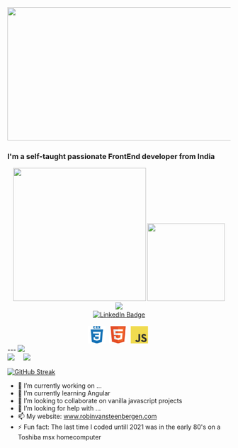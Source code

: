 
<div align="center">
  <img src="https://media.giphy.com/media/1GEATImIxEXVR79Dhk/giphy.gif" width="600" height="300"/>
  
</div>

### I'm a self-taught passionate FrontEnd developer from India
<div align="center">
  <img src="https://media.giphy.com/media/M4NykXxUE0HAcK7UJ6/giphy.gif" width="300" height="300" />
  <img src="https://media.giphy.com/media/XEDIHHp3i8bVoEdxd7/giphy.gif" width="175" height="175"/>
</div>

<div id="header" align="center">
  
  <img src="https://media.giphy.com/media/M9gbBd9nbDrOTu1Mqx/giphy.gif" width="100"/>
</div>

<div id="badges" align="center">
  <a href="https://www.linkedin.com/in/robin-van-steenbergen/">
    <img src="https://img.shields.io/badge/LinkedIn-blue?style=for-the-badge&logo=linkedin&logoColor=white" alt="LinkedIn Badge"/>
  </a>
  
</div>
<div align="center">
<img src="https://komarev.com/ghpvc/?username=robin6717&style=flat-square&color=blue" alt=""/>
</div>






<div align="center">
  <img src="https://github.com/devicons/devicon/blob/master/icons/css3/css3-plain-wordmark.svg"  title="CSS3" alt="CSS" width="40" height="40"/>&nbsp;
  <img src="https://github.com/devicons/devicon/blob/master/icons/html5/html5-original.svg" title="HTML5" alt="HTML" width="40" height="40"/>&nbsp;
  <img src="https://github.com/devicons/devicon/blob/master/icons/javascript/javascript-original.svg" title="JavaScript" alt="JavaScript" width="40"                  height="40"/>&nbsp;
  
</div>
---

  <img style="height: auto;  width: 55%;"  class="img" src="https://github-readme-stats.vercel.app/api?username=robin6717&show_icons=true&theme=blue-green" /> 

  


<div class='container'>
<img style="height: align="center" auto; width: 55%;" class="img" src="https://github-readme-stats.vercel.app/api?username=robin6717&show_icons=true&theme=blue-green" />
&nbsp;
&nbsp;
<img style="height: auto; align="center" width: 40%;" class="img" src="https://github-readme-stats.vercel.app/api/top-langs/?username=robin6717&theme=blue-green&langs_count=8&layout=compact" /></div>
</div>

  [![GitHub Streak](http://github-readme-streak-stats.herokuapp.com?user=robin6717&theme=dark&background=000000)](https://git.io/streak-stats)

<!--
**robin6717/robin6717** is a ✨ _special_ ✨ repository because its `README.md` (this file) appears on your GitHub profile.

Here are some ideas to get you started:-->

- 🔭 I’m currently working on ...
- 🌱 I’m currently learning Angular
- 👯 I’m looking to collaborate on vanilla javascript projects
- 🤔 I’m looking for help with ...
- 📫 My website: www.robinvansteenbergen.com
- ⚡ Fun fact: The last time I coded untill 2021 was in the early 80's on a Toshiba msx homecomputer

